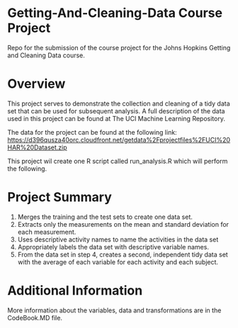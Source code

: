 # Getting-And-Cleaning-Data Course Project 
Repo for the submission of the course project for the Johns Hopkins Getting and Cleaning Data course.

# Overview

This project serves to demonstrate the collection and cleaning of a tidy data set that can be used for subsequent analysis. A full description of the data used in this project can be found at The UCI Machine Learning Repository.

The data for the project can be found at the following link:
https://d396qusza40orc.cloudfront.net/getdata%2Fprojectfiles%2FUCI%20HAR%20Dataset.zip

 This project wil create one R script called run_analysis.R which will perform the following.

# Project Summary

1. Merges the training and the test sets to create one data set.
2. Extracts only the measurements on the mean and standard deviation for each measurement. 
3. Uses descriptive activity names to name the activities in the data set
4. Appropriately labels the data set with descriptive variable names. 
5. From the data set in step 4, creates a second, independent tidy data set with the average of each variable for each activity and each subject.

# Additional Information
More information about the variables, data and transformations are in the CodeBook.MD file.


